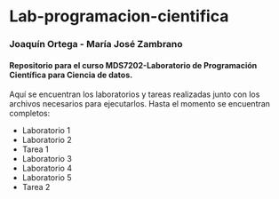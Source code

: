 # Lab-programacion-cientifica
### Joaquín Ortega - María José Zambrano
#### Repositorio para el curso MDS7202-Laboratorio de Programación Científica para Ciencia de datos.

Aquí se encuentran los laboratorios y tareas realizadas junto con los archivos necesarios para ejecutarlos.
Hasta el momento se encuentran completos:
- Laboratorio 1
- Laboratorio 2
- Tarea 1
- Laboratorio 3
- Laboratorio 4
- Laboratorio 5
- Tarea 2
